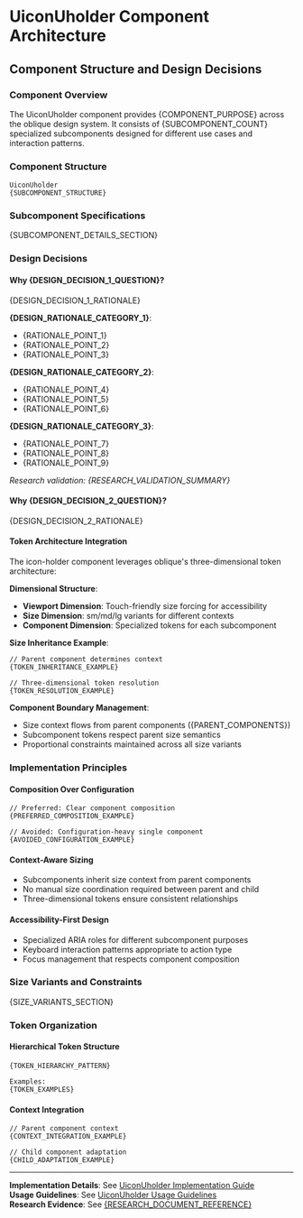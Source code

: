 # UiconUholder Component Architecture
## Component Structure and Design Decisions

### Component Overview

The UiconUholder component provides {COMPONENT_PURPOSE} across the oblique design system. It consists of {SUBCOMPONENT_COUNT} specialized subcomponents designed for different use cases and interaction patterns.

### Component Structure

```
UiconUholder
{SUBCOMPONENT_STRUCTURE}
```

### Subcomponent Specifications

{SUBCOMPONENT_DETAILS_SECTION}

### Design Decisions

#### Why {DESIGN_DECISION_1_QUESTION}?

{DESIGN_DECISION_1_RATIONALE}

**{DESIGN_RATIONALE_CATEGORY_1}**:
- {RATIONALE_POINT_1}
- {RATIONALE_POINT_2}
- {RATIONALE_POINT_3}

**{DESIGN_RATIONALE_CATEGORY_2}**:
- {RATIONALE_POINT_4}
- {RATIONALE_POINT_5}
- {RATIONALE_POINT_6}

**{DESIGN_RATIONALE_CATEGORY_3}**:
- {RATIONALE_POINT_7}
- {RATIONALE_POINT_8}
- {RATIONALE_POINT_9}

*Research validation: {RESEARCH_VALIDATION_SUMMARY}*

#### Why {DESIGN_DECISION_2_QUESTION}?

{DESIGN_DECISION_2_RATIONALE}

#### Token Architecture Integration

The icon-holder component leverages oblique's three-dimensional token architecture:

**Dimensional Structure**:
- **Viewport Dimension**: Touch-friendly size forcing for accessibility
- **Size Dimension**: sm/md/lg variants for different contexts  
- **Component Dimension**: Specialized tokens for each subcomponent

**Size Inheritance Example**:
```
// Parent component determines context
{TOKEN_INHERITANCE_EXAMPLE}

// Three-dimensional token resolution
{TOKEN_RESOLUTION_EXAMPLE}
```

**Component Boundary Management**:
- Size context flows from parent components ({PARENT_COMPONENTS})
- Subcomponent tokens respect parent size semantics
- Proportional constraints maintained across all size variants

### Implementation Principles

#### Composition Over Configuration
```{CODE_LANGUAGE}
// Preferred: Clear component composition
{PREFERRED_COMPOSITION_EXAMPLE}

// Avoided: Configuration-heavy single component  
{AVOIDED_CONFIGURATION_EXAMPLE}
```

#### Context-Aware Sizing
- Subcomponents inherit size context from parent components
- No manual size coordination required between parent and child
- Three-dimensional tokens ensure consistent relationships

#### Accessibility-First Design
- Specialized ARIA roles for different subcomponent purposes
- Keyboard interaction patterns appropriate to action type
- Focus management that respects component composition

### Size Variants and Constraints

{SIZE_VARIANTS_SECTION}

### Token Organization

#### Hierarchical Token Structure
```
{TOKEN_HIERARCHY_PATTERN}

Examples:
{TOKEN_EXAMPLES}
```

#### Context Integration
```
// Parent component context
{CONTEXT_INTEGRATION_EXAMPLE}

// Child component adaptation  
{CHILD_ADAPTATION_EXAMPLE}
```

---

**Implementation Details**: See [UiconUholder Implementation Guide](03-implementation.md)  
**Usage Guidelines**: See [UiconUholder Usage Guidelines](04-guidelines.md)  
**Research Evidence**: See [{RESEARCH_DOCUMENT_REFERENCE}](_research/{RESEARCH_FOLDER}/{RESEARCH_FILE})
